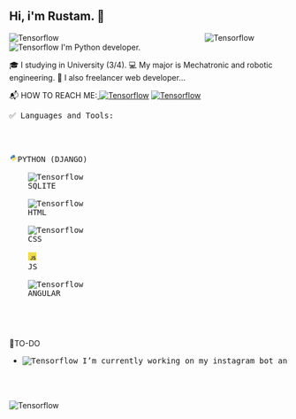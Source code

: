 ## Hi, i'm Rustam. 👋
<img alt="Tensorflow" width="1000px" src="https://user-images.githubusercontent.com/71736644/167738938-e4ac3010-e52e-42a8-a5d1-3e53a9c9b481.png"/>

<img align='right' alt="Tensorflow" width="150px" src="https://media.giphy.com/media/u2pmTWUi0MXjyrMaVj/giphy.gif"/>
    </br>
    <img alt="Tensorflow" width="20px" src="https://user-images.githubusercontent.com/71736644/167723157-014d57a2-1367-472a-91a7-fd16b9372183.png"/>
    I'm Python developer.

🎓 I studying in University (3/4). 💻 My major is Mechatronic and robotic engineering. 🔰 I also freelancer web developer...

📬 HOW TO REACH ME:</s><a href="https://www.linkedin.com/in/rustam-abbaszade-08b3671b4/">
<img alt="Tensorflow" width="30px" src="https://pngimg.com/uploads/linkedIn/linkedIn_PNG38.png"/></a>  <a href = "mailto: rustamunnec@gmail.com"><img alt="Tensorflow" width="30px" src="https://pngimg.com/uploads/email/email_PNG12.png"/></a></br>

<pre>
✅ Languages and Tools: </br>
    <pre><p><img alt="Tensorflow" width="15px" src="https://raw.githubusercontent.com/github/explore/80688e429a7d4ef2fca1e82350fe8e3517d3494d/topics/python/python.png"/>PYTHON (DJANGO)</br>
    <img alt="Tensorflow" width="30px" src="https://upload.wikimedia.org/wikipedia/commons/3/38/SQLite370.svg"/>
    SQLITE</br>
    </n><img alt="Tensorflow" width="15px" src="https://upload.wikimedia.org/wikipedia/commons/6/61/HTML5_logo_and_wordmark.svg"/>
    HTML</br>
    <img alt="Tensorflow" width="15px" src="https://upload.wikimedia.org/wikipedia/commons/d/d5/CSS3_logo_and_wordmark.svg"/>
    CSS</br>
    <img alt="Tensorflow" width="15px" src="https://raw.githubusercontent.com/github/explore/80688e429a7d4ef2fca1e82350fe8e3517d3494d/topics/javascript/javascript.png"/>
    JS</br>
    <img alt="Tensorflow" width="15px" src="https://user-images.githubusercontent.com/71736644/167723709-5618ce22-36f7-4d45-a548-621aea552f11.png"/>
    ANGULAR</br>
    </p></pre></pre>
🎯TO-DO
- <pre><img alt="Tensorflow" width="15px" src="https://upload.wikimedia.org/wikipedia/commons/a/a5/Instagram_icon.png"/> I’m currently working on my instagram bot and trying push some repos. 

</br></br>
<img alt="Tensorflow" width="350px" src="https://media.giphy.com/media/bGgsc5mWoryfgKBx1u/giphy.gif"/>

